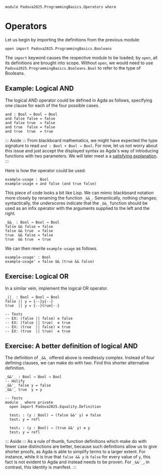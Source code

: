 ```
module Padova2025.ProgrammingBasics.Operators where
```

# Operators

Let us begin by importing the definitions from the previous module:

```
open import Padova2025.ProgrammingBasics.Booleans
```

The `import` keyword causes the respective module to be loaded; by `open`,
all its definitions are brought into scope. Without `open`, we would need to
use `Padova2025.ProgrammingBasics.Booleans.Bool` to refer to the type of
Booleans.


## Example: Logical AND

The logical AND operator could be defined in Agda as follows, specifying one
clause for each of the four possible cases.

```
and : Bool → Bool → Bool
and false false = false
and false true  = false
and true  false = false
and true  true  = true
```

::: Aside :::
From blackboard mathematics, we might have expected the type signature to read
`and : Bool × Bool → Bool`. For now, let us not worry about this issue and just
accept the displayed syntax as Agda's way of introducing functions with two
parameters. We will later meet a a [satisfying
explanation](https://en.wikipedia.org/wiki/Currying).
:::

Here is how the operator could be used:

```
example-usage : Bool
example-usage = and false (and true false)
```

This piece of code looks a bit like Lisp. We can mimic blackboard notation more
closely by renaming the function `_&&_`. Semantically, nothing changes;
syntactically, the underscores indicate that the `_&&_` function should be used
as an infix operator with the arguments supplied to the left and the right.

```
_&&_ : Bool → Bool → Bool
false && false = false
false && true  = false
true  && false = false
true  && true  = true
```

We can then rewrite `example-usage` as follows.

```
example-usage' : Bool
example-usage' = false && (true && false)
```


## Exercise: Logical OR

In a similar vein, implement the logical OR operator.

```
_||_ : Bool → Bool → Bool
false || y = {--}y{--}
true  || y = {--}true{--}

-- Tests
-- EX: (false || false) ≡ false
-- EX: (false || true)  ≡ true
-- EX: (true  || false) ≡ true
-- EX: (true  || true)  ≡ true
```


## Exercise: A better definition of logical AND

The definition of `_&&_` offered above is needlessly complex. Instead of four
defining clauses, we can make do with two. Find this shorter alternative
definition.

```
_&&'_ : Bool → Bool → Bool
-- Holify
_&&'_ false y = false
_&&'_ true  y = y

-- Tests
module _ where private
  open import Padova2025.Equality.Definition

  test₁ : (y : Bool) → (false &&' y) ≡ false
  test₁ y = refl

  test₂ : (y : Bool) → (true &&' y) ≡ y
  test₂ y = refl
```

::: Aside :::
As a rule of thumb, function definitions which make do with fewer case
distinctions are better, because such definitions allow us to give shorter
proofs, as Agda is able to simplify terms to a larger extent. For instance,
while it is true that `false && y` is `false` for every value of `y`,
this fact is not evident to Agda and instead needs to be proven. For `_&&'_`,
in contrast, this identity is manifest.
:::
